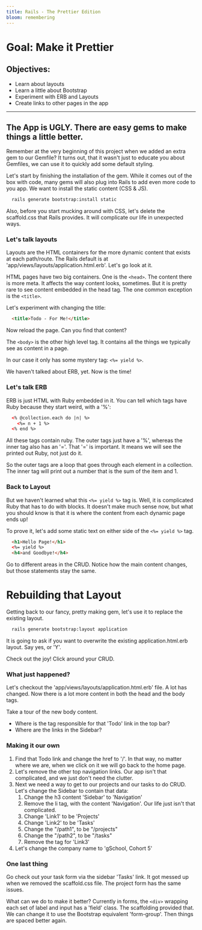 ```yaml
---
title: Rails - The Prettier Edition
bloom: remembering
---
```


# Goal: Make it Prettier

## Objectives:
* Learn about layouts
* Learn a little about Bootstrap
* Experiment with ERB and Layouts
* Create links to other pages in the app

------

## The App is UGLY. There are easy gems to make things a little better.

Remember at the very beginning of this project when we added an extra gem to our Gemfile?
It turns out, that it wasn't just to educate you about Gemfiles, we can use it
to quickly add some default styling.

Let's start by finishing the installation of the gem. While it comes out of the box
with code, many gems will also plug into Rails to add even more code to you app.
We want to install the static content (CSS & JS).

```bash
  rails generate bootstrap:install static
```

Also, before you start mucking around with CSS, let's delete the scaffold.css that Rails provides.
It will complicate our life in unexpected ways.

### Let's talk layouts

Layouts are the HTML containers for the more dynamic content that exists at each
path/route. The Rails default is at 'app/views/layouts/application.html.erb'. Let's go
look at it.

HTML pages have two big containers. One is the `<head>`. The content there is more meta.
It affects the way content looks, sometimes. But it is pretty rare to see content
embedded in the head tag. The one common exception is the `<title>`.

Let's experiment with changing the title:

```html
  <title>Todo - For Me!</title>
```

Now reload the page. Can you find that content?

The `<body>` is the other high level tag. It contains all the things
we typically see as content in a page.

In our case it only has some mystery tag: `<%= yield %>`.

We haven't talked about ERB, yet. Now is the time!

### Let's talk ERB

ERB is just HTML with Ruby embedded in it. You can tell which tags
have Ruby because they start weird, with a '%':

```html
  <% @collection.each do |n| %>
    <%= n + 1 %>
  <% end %>
```

All these tags contain ruby. The outer tags just have a '%', whereas the
inner tag also has an '='. That '=' is important. It means we will see the
printed out Ruby, not just do it.

So the outer tags are a loop that goes through each element in a
collection. The inner tag will print out a number that is the sum of
the item and 1.

### Back to Layout

But we haven't learned what this `<%= yield %>` tag is. Well, it is complicated
Ruby that has to do with blocks. It doesn't make much sense now, but what you should
know is that it is where the content from each dynamic page ends up!

To prove it, let's add some static text on either side of the `<%= yield %>`
tag.

```html
  <h1>Hello Page!</h1>
  <%= yield %>
  <h4>and Goodbye!</h4>
```

Go to different areas in the CRUD. Notice how the main content changes, but those
statements stay the same.

# Rebuilding that Layout

Getting back to our fancy, pretty making gem, let's use it to replace the
existing layout.

```bash
  rails generate bootstrap:layout application
```

It is going to ask if you want to overwrite the existing application.html.erb layout. Say yes, or 'Y'.

Check out the joy! Click around your CRUD.

### What just happened?

Let's checkout the 'app/views/layouts/application.html.erb' file.
A lot has changed. Now there is a lot more content in both the head and the body tags.

Take a tour of the new body content.

* Where is the tag responsible for that 'Todo' link in the top bar?
* Where are the links in the Sidebar?

### Making it our own

1. Find that Todo link and change the href to '/'. In that way, no
matter where we are, when we click on it we will go back to the home page.
2. Let's remove the other top navigation links. Our app isn't that complicated,
and we just don't need the clutter.
3. Next we need a way to get to our projects and our tasks to do CRUD. Let's
change the Sidebar to contain that data:
    1. Change the h3 content 'Sidebar' to 'Navigation'
    2. Remove the li tag, with the content 'Navigation'. Our life just isn't that complicated.
    3. Change 'Link1' to be 'Projects'
    4. Change 'Link2' to be 'Tasks'
    5. Change the "/path1", to be "/projects"
    6. Change the "/path2", to be "/tasks"
    7. Remove the tag for 'Link3'
4. Let's change the company name to 'gSchool, Cohort 5'

### One last thing

Go check out your task form via the sidebar 'Tasks' link. It got messed up when we removed
the scaffold.css file. The project form has the same issues.

What can we do to make it better? Currently in forms, the `<div>` wrapping
each set of label and input has a 'field' class. The scaffolding provided that.
We can change it to use the Bootstrap equivalent 'form-group'.
Then things are spaced better again.
